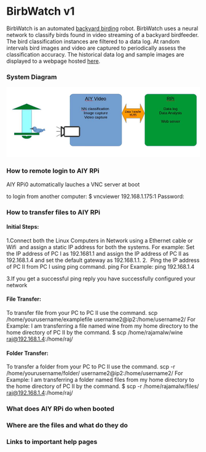# BirbWatch v1

BirbWatch is an automated [backyard birding](https://en.wikipedia.org/wiki/Birdwatching) robot.  BirbWatch uses a
neural network to classify birds found in video streaming of a backyard birdfeeder.  The bird classification 
instances are filtered to a data log.  At random intervals bird images and video are captured to periodically
assess the classification accuracy.  The historical data log and sample images are displayed to a webpage hosted 
[here](TODO).

### System Diagram

![](collateral/system_diagram.jpeg)

###



### How to remote login to AIY RPi

AIY RPi0 automatically lauches a VNC server at boot

to login from another computer:
$ vncviewer 192.168.1.175:1
Password: 


### How to transfer files to AIY RPi

#### Initial Steps:
1.Connect both the Linux Computers in Network using a Ethernet cable or Wifi  and assign a static IP address for both the systems.
For example: Set the IP address of PC I as 192.1681.1 and assign the IP address of PC II as 192.168.1.4 and set the default gateway as 192.168.1.1.
2.  Ping the IP address of PC II from PC I using ping command.
ping
For Example:
ping 192.168.1.4


3.If you get a successful ping reply you have successfully configured your network
#### File Transfer:
To transfer file from your PC to PC II use the command.
scp /home/yourusername/examplefile username2@ip2:/home/username2/
For Example:
I am transferring a file named wine from my home directory to the home directory of PC II by the command.
$ scp /home/rajamalw/wine raj@192.168.1.4:/home/raj/

#### Folder Transfer:
To transfer a folder from your PC to PC II use the command.
scp -r /home/yourusername/folder/ username2@ip2:/home/username2/
For Example:
I am transferring a folder named files from my home directory to the home directory of PC II by the command.
$ scp -r /home/rajamalw/files/ raj@192.168.1.4:/home/raj/



### What does AIY RPi do when booted





### Where are the files and what do they do





### Links to important help pages


